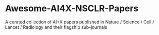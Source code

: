 # Awesome-AI4X-NSCLR-Papers
A curated collection of AI+X papers published in   Nature / Science / Cell / Lancet / Radiology and their flagship sub-journals  
